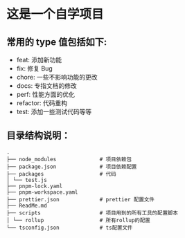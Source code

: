 # 这是一个自学项目

## 常用的 type 值包括如下:

- feat: 添加新功能
- fix: 修复 Bug
- chore: 一些不影响功能的更改
- docs: 专指文档的修改
- perf: 性能方面的优化
- refactor: 代码重构
- test: 添加一些测试代码等等

## 目录结构说明：

```shell
.
├── node_modules              # 项目依赖包
├── package.json              # 项目依赖配置
├── packages                  # 代码
│ └── test.js
├── pnpm-lock.yaml
├── pnpm-workspace.yaml
├── prettier.json             # prettier 配置文件
├── ReadMe.md
├── scripts                   # 项目用到的所有工具的配置脚本
│ └── rollup                  # 所有rollup的配置
└── tsconfig.json             # ts配置文件
```
